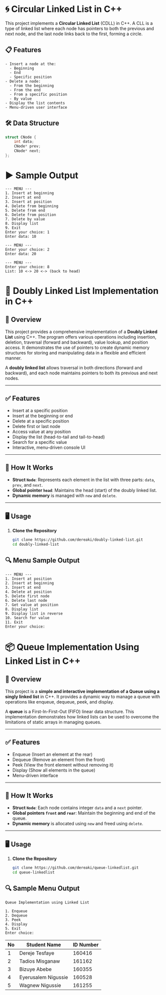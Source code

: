 # 🌀 Circular Linked List in C++

This project implements a **Circular Linked List** (CDLL) in C++. A CLL is a type of linked list where each node has pointers to both the previous and next node, and the last node links back to the first, forming a circle.

## 📋 Features
```
- Insert a node at the:
  - Beginning
  - End
  - Specific position
- Delete a node:
  - From the beginning
  - From the end
  - From a specific position
  - By value
- Display the list contents
- Menu-driven user interface
```
## 🛠️ Data Structure

```cpp
struct CNode {
    int data;
    CNode* prev;
    CNode* next;
};
```
# ▶️ Sample Output
```
--- MENU ---
1. Insert at beginning
2. Insert at end
3. Insert at position
4. Delete from beginning
5. Delete from end
6. Delete from position
7. Delete by value
8. Display list
9. Exit
Enter your choice: 1
Enter data: 10

--- MENU ---
Enter your choice: 2
Enter data: 20

--- MENU ---
Enter your choice: 8
List: 10 <-> 20 <-> (back to head)
```
# 🔗 Doubly Linked List Implementation in C++
## 📌 Overview

This project provides a comprehensive implementation of a **Doubly Linked List** using C++. The program offers various operations including insertion, deletion, traversal (forward and backward), value lookup, and position access. It demonstrates the use of pointers to create dynamic memory structures for storing and manipulating data in a flexible and efficient manner.

A **doubly linked list** allows traversal in both directions (forward and backward), and each node maintains pointers to both its previous and next nodes.

---

## ✅ Features

- Insert at a specific position
- Insert at the beginning or end
- Delete at a specific position
- Delete first or last node
- Access value at any position
- Display the list (head-to-tail and tail-to-head)
- Search for a specific value
- Interactive, menu-driven console UI

---

## 🧠 How It Works

- **Struct `Node`**: Represents each element in the list with three parts: `data`, `prev`, and `next`.
- **Global pointer `head`**: Maintains the head (start) of the doubly linked list.
- **Dynamic memory** is managed with `new` and `delete`.

---

## 🖥️ Usage

1. **Clone the Repository**
   ```bash
   git clone https://github.com/dereaki/doubly-linked-list.git
   cd doubly-linked-list
## 🔍 Menu Sample Output
```
--- MENU ---
1. Insert at position
2. Insert at beginning
3. Insert at end
4. Delete at position
5. Delete first node
6. Delete last node
7. Get value at position
8. Display list
9. Display list in reverse
10. Search for value
11. Exit
Enter your choice:
```


# 📦 Queue Implementation Using Linked List in C++

## 📌 Overview

This project is a **simple and interactive implementation of a Queue using a singly linked list** in C++. It provides a dynamic way to manage a queue with operations like enqueue, dequeue, peek, and display.

A **queue** is a First-In-First-Out (FIFO) linear data structure. This implementation demonstrates how linked lists can be used to overcome the limitations of static arrays in managing queues.

---

## ✅ Features

- Enqueue (Insert an element at the rear)
- Dequeue (Remove an element from the front)
- Peek (View the front element without removing it)
- Display (Show all elements in the queue)
- Menu-driven interface

---

## 🧠 How It Works

- **Struct `Node`**: Each node contains integer `data` and a `next` pointer.
- **Global pointers `front` and `rear`**: Maintain the beginning and end of the queue.
- **Dynamic memory** is allocated using `new` and freed using `delete`.

---

## 🖥️ Usage

1. **Clone the Repository**
   ```bash
   git clone https://github.com/dereaki/queue-linkedlist.git
   cd queue-linkedlist

  ## 🔍 Sample Menu Output
```
Queue Implementation using Linked List

1. Enqueue
2. Dequeue
3. Peek
4. Display
5. Exit
Enter choice:
```
| No | Student Name         | ID Number |
|----|----------------------|-----------|
| 1  | Dereje Tesfaye       | 160416    |
| 2  | Tadios Misganaw      | 161162    |
| 3  | Bizuye Abebe         | 160355    |
| 4  | Eyerusalem Nigussie  | 160528    |
| 5  | Wagnew Nigussie      | 161255    |
